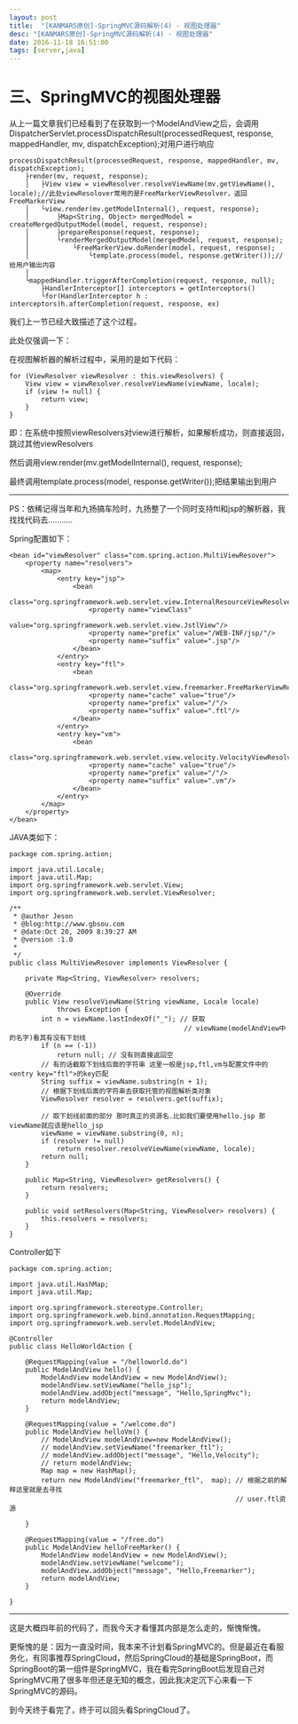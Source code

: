 ```yaml
---
layout: post
title:  "[KANMARS原创]-SpringMVC源码解析(4) - 视图处理器"
desc: "[KANMARS原创]-SpringMVC源码解析(4) - 视图处理器"
date: 2016-11-18 16:51:00
tags: [server,java]
---
```

# 三、SpringMVC的视图处理器 #

从上一篇文章我们已经看到了在获取到一个ModelAndView之后，会调用DispatcherServlet.processDispatchResult(processedRequest, response, mappedHandler, mv, dispatchException);对用户进行响应

	processDispatchResult(processedRequest, response, mappedHandler, mv, dispatchException);	
		├render(mv, request, response);
		│	├View view = viewResolver.resolveViewName(mv.getViewName(), locale);//此处viewResolover常用的是FreeMarkerViewResolver，返回FreeMarkerView
		│	└view.render(mv.getModelInternal(), request, response);
		│		├Map<String, Object> mergedModel = createMergedOutputModel(model, request, response);
		│		├prepareResponse(request, response);
		│		└renderMergedOutputModel(mergedModel, request, response);
		│			└FreeMarkerView.doRender(model, request, response);
		│				└template.process(model, response.getWriter());//给用户输出内容
		│	
		└mappedHandler.triggerAfterCompletion(request, response, null);
			├HandlerInterceptor[] interceptors = getInterceptors()
			└for(HandlerInterceptor h : interceptors)h.afterCompletion(request, response, ex)

我们上一节已经大致描述了这个过程。

此处仅强调一下：

在视图解析器的解析过程中，采用的是如下代码：

	for (ViewResolver viewResolver : this.viewResolvers) {
		View view = viewResolver.resolveViewName(viewName, locale);
		if (view != null) {
			return view;
		}
	}

即：在系统中按照viewResolvers对view进行解析，如果解析成功，则直接返回，跳过其他viewResolvers

然后调用view.render(mv.getModelInternal(), request, response);

最终调用template.process(model, response.getWriter());把结果输出到用户

-----------------------------------------------------------------------------------

PS：依稀记得当年和九扬搞车险时，九扬整了一个同时支持ftl和jsp的解析器，我找找代码去...........

Spring配置如下：

	<bean id="viewResolver" class="com.spring.action.MultiViewResover">  
        <property name="resolvers">  
            <map>  
                <entry key="jsp">  
                    <bean  
                     class="org.springframework.web.servlet.view.InternalResourceViewResolver">  
                        <property name="viewClass"  
                         value="org.springframework.web.servlet.view.JstlView"/>  
                        <property name="prefix" value="/WEB-INF/jsp/"/>  
                        <property name="suffix" value=".jsp"/>  
                    </bean>  
                </entry>  
                <entry key="ftl">  
                    <bean  
                     class="org.springframework.web.servlet.view.freemarker.FreeMarkerViewResolver">  
                        <property name="cache" value="true"/>  
                        <property name="prefix" value="/"/>  
                        <property name="suffix" value=".ftl"/>    
                    </bean>  
                </entry>  
                <entry key="vm">  
                    <bean  
                     class="org.springframework.web.servlet.view.velocity.VelocityViewResolver">  
                        <property name="cache" value="true"/>  
                        <property name="prefix" value="/"/>  
                        <property name="suffix" value=".vm"/>  
                    </bean>  
                </entry>  
            </map>  
        </property>  
    </bean>  

JAVA类如下：

	package com.spring.action;  
	  
	import java.util.Locale;  
	import java.util.Map;  
	import org.springframework.web.servlet.View;  
	import org.springframework.web.servlet.ViewResolver;  
	  
	/** 
	 * @author Jeson 
	 * @blog:http://www.gbsou.com 
	 * @date:Oct 20, 2009 8:39:27 AM 
	 * @version :1.0 
	 *  
	 */  
	public class MultiViewResover implements ViewResolver {  
	  
	    private Map<String, ViewResolver> resolvers;  
	  
	    @Override  
	    public View resolveViewName(String viewName, Locale locale)  
	            throws Exception {  
	        int n = viewName.lastIndexOf("_"); // 获取  
	                                            // viewName(modelAndView中的名字)看其有没有下划线  
	        if (n == (-1))  
	            return null; // 没有则直接返回空  
	        // 有的话截取下划线后面的字符串 这里一般是jsp,ftl,vm与配置文件中的<entry key="ftl">的key匹配  
	        String suffix = viewName.substring(n + 1);  
	        // 根据下划线后面的字符串去获取托管的视图解析类对象  
	        ViewResolver resolver = resolvers.get(suffix);  
	  
	        // 取下划线前面的部分 那时真正的资源名.比如我们要使用hello.jsp 那viewName就应该是hello_jsp  
	        viewName = viewName.substring(0, n);  
	        if (resolver != null)  
	            return resolver.resolveViewName(viewName, locale);  
	        return null;  
	    }  
	  
	    public Map<String, ViewResolver> getResolvers() {  
	        return resolvers;  
	    }  
	  
	    public void setResolvers(Map<String, ViewResolver> resolvers) {  
	        this.resolvers = resolvers;  
	    }  
	}  

Controller如下

	package com.spring.action;  
	  
	import java.util.HashMap;  
	import java.util.Map;  
	  
	import org.springframework.stereotype.Controller;  
	import org.springframework.web.bind.annotation.RequestMapping;  
	import org.springframework.web.servlet.ModelAndView;  
	  
	@Controller  
	public class HelloWorldAction {  
	  
	    @RequestMapping(value = "/helloworld.do")  
	    public ModelAndView hello() {  
	        ModelAndView modelAndView = new ModelAndView();  
	        modelAndView.setViewName("hello_jsp");  
	        modelAndView.addObject("message", "Hello,SpringMvc");  
	        return modelAndView;  
	    }  
	  
	    @RequestMapping(value = "/welcome.do")  
	    public ModelAndView helloVm() {  
	        // ModelAndView modelAndView=new ModelAndView();  
	        // modelAndView.setViewName("freemarker_ftl");  
	        // modelAndView.addObject("message", "Hello,Velocity");  
	        // return modelAndView;  
	        Map map = new HashMap();  
	        return new ModelAndView("freemarker_ftl",  map); // 根据之前的解释这里就是去寻找  
	                                                         // user.ftl资源  
	  
	    }  
	  
	    @RequestMapping(value = "/free.do")  
	    public ModelAndView helloFreeMarker() {  
	        ModelAndView modelAndView = new ModelAndView();  
	        modelAndView.setViewName("welcome");  
	        modelAndView.addObject("message", "Hello,Freemarker");  
	        return modelAndView;  
	    }  
	  
	} 


----------------------------------------------------------------------------------

这是大概四年前的代码了，而我今天才看懂其内部是怎么走的，惭愧惭愧。

更惭愧的是：因为一直没时间，我本来不计划看SpringMVC的。但是最近在看服务化，有同事推荐SpringCloud，然后SpringCloud的基础是SpringBoot，而SpringBoot的第一组件是SpringMVC，我在看完SpringBoot后发现自己对SpringMVC用了很多年但还是无知的概念，因此我决定沉下心来看一下SpringMVC的源码。

到今天终于看完了，终于可以回头看SpringCloud了。 